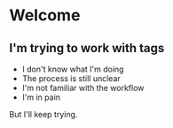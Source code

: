 ﻿# Welcome

## I'm trying to work with tags

- I don't know what I'm doing
- The process is still unclear
- I'm not familiar with the workflow
- I'm in pain

But I'll keep trying.